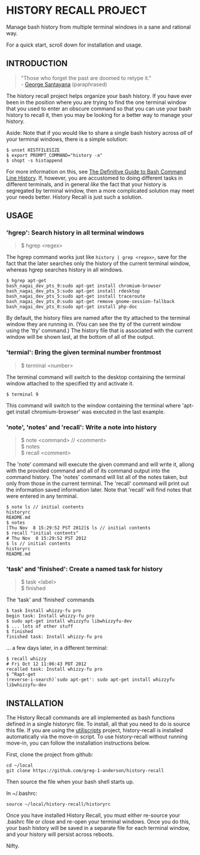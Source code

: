HISTORY RECALL PROJECT
======================

Manage bash history from multiple terminal windows in a sane and
rational way.

For a quick start, scroll down for installation and usage.


INTRODUCTION
------------

> "Those who forget the past are doomed to retype it."  
>      - [George Santayana][1] (paraphrased)  

The history recall project helps organize your bash history.
If you have ever been in the position where you are trying
to find the one terminal window that you used to enter an
obscure command so that you can use your bash history to
recall it, then you may be looking for a better way to manage
your history.

Aside:  Note that if you would like to share a single
bash history across *all* of your terminal windows, there
is a simple solution:

    $ unset HISTFILESIZE
    $ export PROMPT_COMMAND="history -a"
    $ shopt -s histappend

For more information on this, see [The Definitive Guide to
Bash Command Line History][2].  If, however, you are accustomed
to doing different tasks in different terminals, and in general
*like* the fact that your history is segregated by terminal window,
then a more complicated solution may meet your needs better.
History Recall is just such a solution.


USAGE
-----

### 'hgrep': Search history in all terminal windows ###

> $ hgrep &lt;regex&gt;  

The hgrep command works just like `history | grep <regex>`, save
for the fact that the later searches only the history of the current
terminal window, whereas hgrep searches history in all windows.

    $ hgrep apt-get
    bash_nagai_dev_pts_9:sudo apt-get install chromium-browser
    bash_nagai_dev_pts_5:sudo apt-get install rdesktop
    bash_nagai_dev_pts_5:sudo apt-get install traceroute
    bash_nagai_dev_pts_0:sudo apt-get remove gnome-session-fallback
    bash_nagai_dev_pts_0:sudo apt-get install php-doc

By default, the history files are named after the tty attached to
the terminal window they are running in.  (You can see the tty
of the current window using the 'tty' command.) The history file that
is associated with the current window will be shown last, at the bottom
of all of the output.

### 'termial': Bring the given terminal number frontmost ###

> $ terminal &lt;number&gt;  

The terminal command will switch to the desktop containing the terminal
window attached to the specified tty and activate it.

    $ terminal 9

This command will switch to the window containing the terminal
where 'apt-get install chromium-browser' was executed in the
last example.

### 'note', 'notes' and 'recall': Write a note into history ###

> $ note &lt;command&gt; // &lt;comment&gt;  
> $ notes  
> $ recall &lt;comment&gt;  

The 'note' command will execute the given command and will
write it, allong with the provided command and all of its
command output into the command history. The 'notes' command
will list all of the notes taken, but only from those in
the current terminal.  The 'recall' command will print out the
information saved information later.  Note that 'recall' will
find notes that were entered in any terminal.

    $ note ls // initial contents
    historyrc
    README.md
    $ notes
    [Thu Nov  8 15:29:52 PST 2012]$ ls // initial contents
    $ recall "initial contents"
    # Thu Nov  8 15:29:52 PST 2012
    $ ls // initial contents
    historyrc
    README.md

### 'task' and 'finished': Create a named task for history ###

> $ task &lt;label&gt;  
> $ finished  

The 'task' and 'finished' commands

    $ task Install whizzy-fu pro
    begin task: Install whizzy-fu pro
    $ sudu apt-get install whizzyfu libwhizzyfu-dev
    $ ... lots of other stuff
    $ finished
    finished task: Install whizzy-fu pro

... a few days later, in a different terminal:

    $ recall whizzy
    # Fri Oct 12 11:06:43 PDT 2012
    recalled task: Install whizzy-fu pro
    $ ^Rapt-get
    (reverse-i-search)`sudo apt-get': sudo apt-get install whizzyfu libwhizzyfu-dev

INSTALLATION
------------

The History Recall commands are all implemented as bash functions
defined in a single historyrc file.  To install, all that you need
to do is source this file.  If you are using the [utiliscripts][3]
project, history-recall is installed automatically via the move-in
script.  To use history-recall without running move-in, you can follow
the installation instructions below.

First, clone the project from github:

    cd ~/local
    git clone https://github.com/greg-1-anderson/history-recall

Then source the file when your bash shell starts up.

In ~/.bashrc:

    source ~/local/history-recall/historyrc

Once you have installed History Recall, you must either re-source
your .bashrc file or close and re-open your terminal windows.
Once you do this, your bash history will be saved in a separate file
for each terminal window, and your history will persist across reboots.

Nifty.


[1]: http://en.wikipedia.org/wiki/George_Santayana
[2]: http://www.catonmat.net/blog/the-definitive-guide-to-bash-command-line-history/
[3]: http://github.com/greg-1-anderson/utiliscripts

